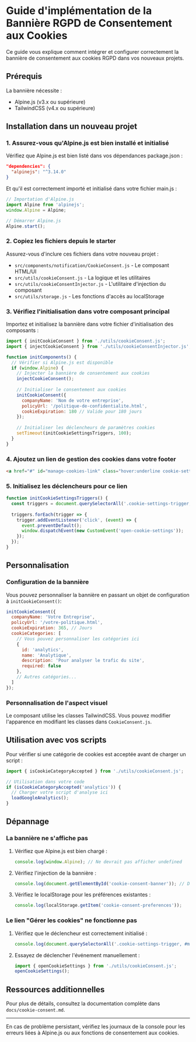 # Guide d'implémentation de la Bannière RGPD de Consentement aux Cookies

Ce guide vous explique comment intégrer et configurer correctement la bannière de consentement aux cookies RGPD dans vos nouveaux projets.

## Prérequis

La bannière nécessite :
- Alpine.js (v3.x ou supérieure)
- TailwindCSS (v4.x ou supérieure)

## Installation dans un nouveau projet

### 1. Assurez-vous qu'Alpine.js est bien installé et initialisé

Vérifiez que Alpine.js est bien listé dans vos dépendances package.json :

```json
"dependencies": {
  "alpinejs": "^3.14.0"
}
```

Et qu'il est correctement importé et initialisé dans votre fichier main.js :

```javascript
// Importation d'Alpine.js
import Alpine from 'alpinejs';
window.Alpine = Alpine;

// Démarrer Alpine.js
Alpine.start();
```

### 2. Copiez les fichiers depuis le starter

Assurez-vous d'inclure ces fichiers dans votre nouveau projet :

- `src/components/notification/CookieConsent.js` - Le composant HTML/UI
- `src/utils/cookieConsent.js` - La logique et les utilitaires
- `src/utils/cookieConsentInjector.js` - L'utilitaire d'injection du composant
- `src/utils/storage.js` - Les fonctions d'accès au localStorage

### 3. Vérifiez l'initialisation dans votre composant principal

Importez et initialisez la bannière dans votre fichier d'initialisation des composants :

```javascript
import { initCookieConsent } from './utils/cookieConsent.js';
import { injectCookieConsent } from './utils/cookieConsentInjector.js';

function initComponents() {
  // Vérifier si Alpine.js est disponible
  if (window.Alpine) {
    // Injecter la bannière de consentement aux cookies
    injectCookieConsent();
    
    // Initialiser le consentement aux cookies
    initCookieConsent({
      companyName: 'Nom de votre entreprise',
      policyUrl: '/politique-de-confidentialite.html',
      cookieExpiration: 180 // Valide pour 180 jours
    });
    
    // Initialiser les déclencheurs de paramètres cookies
    setTimeout(initCookieSettingsTriggers, 100);
  }
}
```

### 4. Ajoutez un lien de gestion des cookies dans votre footer

```html
<a href="#" id="manage-cookies-link" class="hover:underline cookie-settings-trigger">Gérer les cookies</a>
```

### 5. Initialisez les déclencheurs pour ce lien

```javascript
function initCookieSettingsTriggers() {
  const triggers = document.querySelectorAll('.cookie-settings-trigger, #manage-cookies-link');
  
  triggers.forEach(trigger => {
    trigger.addEventListener('click', (event) => {
      event.preventDefault();
      window.dispatchEvent(new CustomEvent('open-cookie-settings'));
    });
  });
}
```

## Personnalisation

### Configuration de la bannière

Vous pouvez personnaliser la bannière en passant un objet de configuration à `initCookieConsent()`:

```javascript
initCookieConsent({
  companyName: 'Votre Entreprise',
  policyUrl: '/votre-politique.html',
  cookieExpiration: 365, // Jours
  cookieCategories: [
    // Vous pouvez personnaliser les catégories ici
    {
      id: 'analytics',
      name: 'Analytique',
      description: 'Pour analyser le trafic du site',
      required: false
    },
    // Autres catégories...
  ]
});
```

### Personnalisation de l'aspect visuel

Le composant utilise les classes TailwindCSS. Vous pouvez modifier l'apparence en modifiant les classes dans `CookieConsent.js`.

## Utilisation avec vos scripts

Pour vérifier si une catégorie de cookies est acceptée avant de charger un script :

```javascript
import { isCookieCategoryAccepted } from './utils/cookieConsent.js';

// Utilisation dans votre code
if (isCookieCategoryAccepted('analytics')) {
  // Charger votre script d'analyse ici
  loadGoogleAnalytics();
}
```

## Dépannage

### La bannière ne s'affiche pas

1. Vérifiez que Alpine.js est bien chargé :
   ```javascript
   console.log(window.Alpine); // Ne devrait pas afficher undefined
   ```

2. Vérifiez l'injection de la bannière :
   ```javascript
   console.log(document.getElementById('cookie-consent-banner')); // Devrait renvoyer l'élément
   ```

3. Vérifiez le localStorage pour les préférences existantes :
   ```javascript
   console.log(localStorage.getItem('cookie-consent-preferences'));
   ```

### Le lien "Gérer les cookies" ne fonctionne pas

1. Vérifiez que le déclencheur est correctement initialisé :
   ```javascript
   console.log(document.querySelectorAll('.cookie-settings-trigger, #manage-cookies-link').length);
   ```

2. Essayez de déclencher l'événement manuellement :
   ```javascript
   import { openCookieSettings } from './utils/cookieConsent.js';
   openCookieSettings();
   ```

## Ressources additionnelles

Pour plus de détails, consultez la documentation complète dans `docs/cookie-consent.md`.

---

En cas de problème persistant, vérifiez les journaux de la console pour les erreurs liées à Alpine.js ou aux fonctions de consentement aux cookies. 